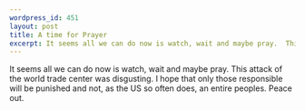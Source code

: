 ```yaml
--- 
wordpress_id: 451
layout: post
title: A time for Prayer
excerpt: It seems all we can do now is watch, wait and maybe pray.  This attack of the world trade center was disgusting.  I hope that only those responsible will be punished and not, as the US so often does, an entire peoples.  Peace out.
---
```

It seems all we can do now is watch, wait and maybe pray.  This attack of the world trade center was disgusting.  I hope that only those responsible will be punished and not, as the US so often does, an entire peoples.  Peace out.
